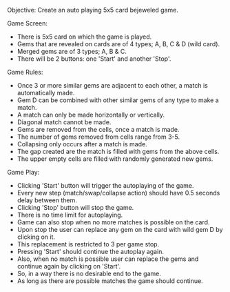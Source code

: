Objective: Create an auto playing 5x5 card bejeweled game.

Game Screen:
- There is 5x5 card on which the game is played. 
- Gems that are revealed on cards are of 4 types; A, B, C & D (wild card).
- Merged gems are of 3 types; A, B & C.
- There will be 2 buttons: one 'Start' and another 'Stop'.

Game Rules:
- Once 3 or more similar gems are adjacent to each other, a match is automatically made.
- Gem D can be combined with other similar gems of any type to make a match.
- A match can only be made horizontally or vertically.
- Diagonal match cannot be made.
- Gems are removed from the cells, once a match is made.
- The number of gems removed from cells range from 3-5.
- Collapsing only occurs after a match is made.
- The gap created are the match is filled with gems from the above cells.
- The upper empty cells are filled with randomly generated new gems.

Game Play:
- Clicking 'Start' button will trigger the autoplaying of the game.
- Every new step (match/swap/collapse action) should have 0.5 seconds delay between them.
- Clicking 'Stop' button will stop the game.
- There is no time limit for autoplaying.
- Game can also stop when no more matches is possible on the card.
- Upon stop the user can replace any gem on the card with wild gem D by clicking on it.
- This replacement is restricted to 3 per game stop.
- Pressing 'Start' should continue the autoplay again.
- Also, when no match is possible user can replace the gems and continue again by clicking on 'Start'.
- So, in a way there is no desirable end to the game.
- As long as there are possible matches the game should continue.
